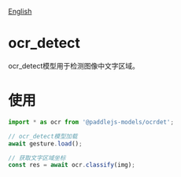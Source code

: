 [English](./README.md)

# ocr_detect

ocr_detect模型用于检测图像中文字区域。

# 使用

```js
import * as ocr from '@paddlejs-models/ocrdet';

// ocr_detect模型加载
await gesture.load();

// 获取文字区域坐标
const res = await ocr.classify(img);

```
